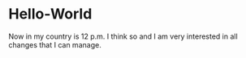 # Hello-World
Now in my country is 12 p.m. I think so 
and I am very interested in all changes that I can manage.
